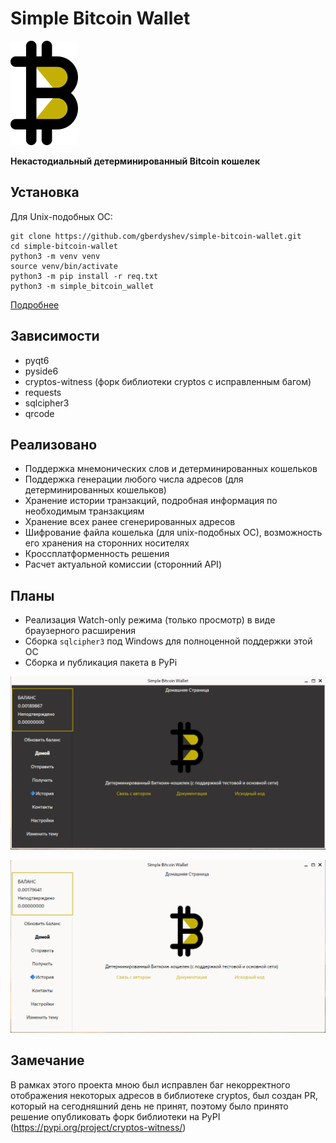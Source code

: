 # Simple Bitcoin Wallet

![Логотип](simple_bitcoin_wallet/resources/logo.png)

**Некастодиальный детерминированный Bitcoin кошелек**


## Установка
Для Unix-подобных ОС:

```
git clone https://github.com/gberdyshev/simple-bitcoin-wallet.git
cd simple-bitcoin-wallet
python3 -m venv venv
source venv/bin/activate
python3 -m pip install -r req.txt
python3 -m simple_bitcoin_wallet
```
[Подробнее](./docs/user_guide.md)

## Зависимости
- pyqt6
- pyside6
- cryptos-witness (форк библиотеки cryptos с исправленным багом)
- requests
- sqlcipher3
- qrcode

## Реализовано
- Поддержка мнемонических слов и детерминированных кошельков
- Поддержка генерации любого числа адресов (для детерминированных кошельков)
- Хранение истории транзакций, подробная информация по необходимым транзакциям
- Хранение всех ранее сгенерированных адресов
- Шифрование файла кошелька (для unix-подобных ОС), возможность его хранения на сторонних носителях
- Кроссплатформенность решения
- Расчет актуальной комиссии (сторонний API)

## Планы
- Реализация Watch-only режима (только просмотр) в виде браузерного расширения 
- Сборка ``sqlcipher3`` под Windows для полноценной поддержки этой ОС
- Сборка и публикация пакета в PyPi

![Темная тема](./docs/screenshots/dark_theme.png)

![Светлая тема](./docs/screenshots/light_theme.png) 

## Замечание
В рамках этого проекта мною был исправлен баг некорректного отображения некоторых адресов в библиотеке cryptos, был создан PR, который на сегодняшний день не принят,
поэтому было принято решение опубликовать форк библиотеки на PyPI (https://pypi.org/project/cryptos-witness/)





